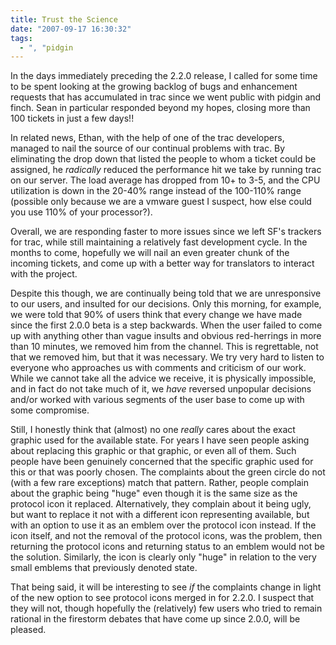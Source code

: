 ```yaml
---
title: Trust the Science
date: "2007-09-17 16:30:32"
tags:
  - ", "pidgin
---
```

In the days immediately preceding the 2.2.0 release, I called for some time to be spent looking at the growing backlog of bugs and enhancement requests that has accumulated in trac since we went public with pidgin and finch.   Sean in particular responded beyond my hopes, closing more than 100 tickets in just a few days!!

In related news, Ethan, with the help of one of the trac developers, managed to nail the source of our continual problems with trac.  By eliminating the drop down that listed the people to whom a ticket could be assigned, he *radically* reduced the performance hit we take by running trac on our server.  The load average has dropped from 10+ to 3-5, and the CPU utilization is down in the 20-40% range instead of the 100-110% range (possible only because we are a vmware guest I suspect, how else could you use 110% of your processor?).

Overall, we are responding faster to more issues since we left SF's trackers for trac, while still maintaining a relatively fast development cycle.  In the months to come, hopefully we will nail an even greater chunk of the incoming tickets, and come up with a better way for translators to interact with the project. 

Despite this though, we are continually being told that we are unresponsive to our users, and insulted for our decisions.  Only this morning, for example, we were told that 90% of users think that every change we have made since the first 2.0.0 beta is a step backwards.  When the user failed to come up with anything other than vague insults and obvious red-herrings in more than 10 minutes, we removed him from the channel.  This is regrettable, not that we removed him, but that it was necessary.  We try very hard to listen to everyone who approaches us with comments and criticism of our work.  While we cannot take all the advice we receive, it is physically impossible, and in fact do not take much of it, we *have* reversed unpopular decisions and/or worked with various segments of the user base to come up with some compromise.  

Still, I honestly think that (almost) no one *really* cares about the exact graphic used for the available state.  For years I have seen people asking about replacing this graphic or that graphic, or even all of them.  Such people have been genuinely concerned that the specific graphic used for this or that was poorly chosen.  The complaints about the green circle do not (with a few rare exceptions) match that pattern.  Rather, people complain about the graphic being "huge" even though it is the same size as the protocol icon it replaced.  Alternatively, they complain about it being ugly, but want to replace it not with a different icon representing available, but with an option to use it as an emblem over the protocol icon instead.  If the icon itself, and not the removal of the protocol icons, was the problem, then returning the protocol icons and returning status to an emblem would not be the solution.  Similarly, the icon is clearly only "huge" in relation to the very small emblems that previously denoted state. 

That being said, it will be interesting to see *if* the complaints change in light of the new option to see protocol icons merged in for 2.2.0.  I suspect that they will not, though hopefully the (relatively) few users who tried to remain rational in the firestorm debates that have come up since 2.0.0, will be pleased.  

